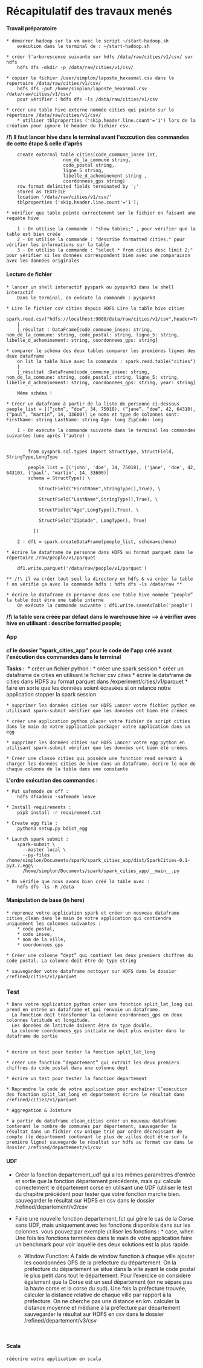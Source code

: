 
# Récapitulatif des travaux menés

 

#### Travail préparatoire

	* démarrer hadoop sur la vm avec le script ~/start-hadoop.sh 
		exécution dans le terminal de : ~/start-hadoop.sh
		
	* créer l'arborescence suivante sur hdfs /data/raw/cities/v1/csv/ sur hdfs 
		hdfs dfs -mkdir -p /data/raw/cities/v1/csv/
		
	* copier le fichier /user/simplon/laposte_hexasmal.csv dans le repertoire /data/raw/cities/v1/csv/ 
		hdfs dfs -put /home/simplon/laposte_hexasmal.csv /data/raw/cities/v1/csv/
		pour vérifier : hdfs dfs -ls /data/raw/cities/v1/csv
		
	* créer une table hive externe nommée cities qui pointe sur le répertoire /data/raw/cities/v1/csv/ 
		* utiliser tblproperties ('skip.header.line.count'='1') lors de la création pour ignore le header du fichier csv.
**/!\ Il faut lancer hive dans le terminal avant l'exzcution des commandes de cette étape & celle d'après**
		 
		create external table cities(code_commune_insee int,
						 nom_de_la_commune string,
						 code_postal string,
						 ligne_5 string,
						 libelle_d_acheminement string ,
						 coordonnees_gps string)
		row format delimited fields terminated by ';'
		stored as TEXTFILE
		location '/data/raw/cities/v1/csv/'
		tblproperties ('skip.header.line.count'='1');

	* vérifier que table pointe correctement sur le fichier en faisant une requête hive
	
		1 - On utilise la commande : "show tables;" , pour vérifier que la table est bien créée
		2 - On utilise la commande : "describe formatted cities;" pour vérifier les informations sur la table
		3 - On utilise la commande : "select * from cities desc limit 2;" pour vérifier si les données correspondent bien avec une comparaison avec les données originales
		

#### Lecture de fichier

	* lancer un shell interactif pyspark ou pyspark3 dans le shell interactif
		Dans le terminal, on exécute la commande : pyspark3

	* Lire le fichier csv cities depuis HDFS Lire la table hive cities
		spark.read.csv("hdfs://localhost:9000/data/raw/cities/v1/csv",header=True,sep=";")
		|
		|_résultat : DataFrame[code_commune_insee: string, nom_de_la_commune: string, code_postal: string, ligne_5: string, libelle_d_acheminement: string, coordonnees_gps: string]
		
	* comparer le schéma des deux tables comparer les premières lignes des deux dataframe
		on lit la table hive avec la commande : spark.read.table("cities")
		|
		|_résultat :DataFrame[code_commune_insee: string, nom_de_la_commune: string, code_postal: string, ligne_5: string, libelle_d_acheminement: string, coordonnees_gps: string, year: string]

		Même schéma !
		
	* Créer un dataframe à partir de la liste de personne ci-dessous people_list = [(“john”, “doe”, 34, 75018), (“jane”, “doe”, 42, 64310), (“paul”, “martin”, 14, 33600)] Le noms et type de colonnes sont: FirstName: string LastName: string Age: long ZipCode: long

		1 - On exécute la commande suivante dans le terminal les commandes suivantes (une après l'autre) :
			

			from pyspark.sql.types import StructType, StructField, StringType,LongType

			people_list = [('john', 'doe', 34, 75018), ('jane', 'doe', 42, 64310), ('paul', 'martin', 14, 33600)]
			schema = StructType([ \

				StructField("FirstName",StringType(),True), \

				StructField("LastName",StringType(),True), \

				StructField("Age",LongType(),True), \

				StructField("ZipCode", LongType(), True)

			  ])
	
		2 - df1 = spark.createDataFrame(people_list, schema=schema)

	* écrire le dataframe de personne dans HDFS au format parquet dans le répertoire /raw/people/v1/parquet 
	
		df1.write.parquet('/data/raw/people/v1/parquet')

	** /!\ il va créer tout seul la directory en hdfs & va créer la table ! on vérifie ça avec la commande hdfs : hdfs dfs -ls /data/raw ** 
	
	* écrire le dataframe de personne dans une table hive nommée “people” la table doit être une table interne
		On exécute la commande suivante : df1.write.saveAsTable('people')
		
**/!\ la table sera créée par défaut dans le warehouse hive --> à vérifier avec hive en utilisant : describe formatted people;**



#### App

**cf le dossier "spark_cities_app" pour le code de l'app créé avant l'exécution des commandes dans le terminal**

**Tasks :** 
​	* créer un fichier python :
		* créer une spark session
		* créer un dataframe de cities en utilisant le fichier csv cities
		* écrire le dataframe de cities dans HDFS au format parquet dans /experiment/cities/v1/parquet
		* faire en sorte que les données soient écrasées si on relance notre application stopper la spark session

	* supprimer les données cities sur HDFS Lancer votre fichier python en utilisant spark-submit vérifier que les données ont bien été créées

	* créer une application python placer votre fichier de script cities dans le main de votre application packager votre application dans un egg

	* supprimer les données cities sur HDFS Lancer votre egg python en utilisant spark-submit vérifier que les données ont bien été créées

	* Créer une classe cities qui possède une fonction read servant à charger les données cities de hive dans un dataframe. écrire le nom de chaque colonne de la table dans une constante
		
**L'ordre exécution des commandes :**
	
	* Put safemode on off :
		hdfs dfsadmin -safemode leave
	
	* Install requirements : 
		pip3 install -r requirement.txt

	* Create egg file :
		python3 setup.py bdist_egg

	* Launch spark submit :
		spark-submit \
		  --master local \
		  --py-files /home/simplon/Documents/spark/spark_cities_app/dist/SparkCities-0.1-py3.7.egg\
		  /home/simplon/Documents/spark/spark_cities_app/__main__.py
		  
	* On vérifie que nous avons bien créé la table avec :
		hdfs dfs -ls -R /data


#### Manipulation de base (in here)

	* reprenez votre application spark et créer un nouveau dataframe cities_clean dans le main de votre application qui contiendra uniquement les colonnes suivantes : 
		* code postal,
		* code insee,
		* nom de la ville,
		* coordonnees gps

	* Créer une colonne “dept” qui contient les deux premiers chiffres du code postal. La colonne doit être de type string

	* sauvegarder votre dataframe nettoyer sur HDFS dans le dossier /refined/cities/v1/parquet

### Test

	* Dans votre application python créer une fonction split_lat_long qui prend en entrée un dataframe et qui renvoie un dataframe. 
	  La fonction doit transformer la colonne coordonnees_gps en deux colonnes latitude et longitude.
	  Les données de latitude doivent être de type double.
	  La colonne coordonnees_gps initiale ne doit plus exister dans le dataframe de sortie


	* écrire un test pour tester la fonction split_lat_long

	* créer une fonction “departement” qui extrait les deux premiers chiffres du code postal dans une colonne dept

	* écrire un test pour tester la fonction departement

	* Reprendre le code de votre application pour enchaîner l’exécution des fonction split_lat_long et departement écrire le résultat dans /refined/cities/v1/parquet

	* Aggregation & Jointure

	* a partir du dataframe clean_cities créer un nouveau dataframe contenant le nombre de communes par département, sauvegarder le résultat dans un fichier csv unique trié par ordre décroissant de compte (le département contenant le plus de villes doit être sur la première ligne) sauvegarde le résultat sur hdfs au format csv dans le dossier /refined/departement/v1/csv

#### UDF

 * Créer la fonction departement_udf qui a les mêmes paramètres d'entrée et sortie que la fonction département précédente, mais qui calcule correctement
   le département corse en utilisant une UDF (utiliser le test du chapitre précédent pour tester que votre fonction marche bien.
   sauvegarder le résultat sur HDFS en csv dans le dossier /refined/departement/v2/csv
   
  * Faire une nouvelle fonction departement_fct qui gère le cas de la Corse sans UDF, mais uniquement avec les fonctions disponible dans sur les colonnes.
    vous pouvez par exemple utiliser les fonctions : 
		* case, when Une fois les fonctions terminées dans le main de votre application faire un benchmark pour voir laquelle des deux solutions est la plus rapide.

	* Window Function: À l'aide de window function à chaque ville ajouter les coordonnées GPS de la préfecture du département.
	  On la préfecture du département se situe dans la ville ayant le code postal le plus petit dans tout le département.
	  Pour l’exercice on considère également que la Corse est un seul département (on ne sépare pas la haute corse et la corse du sud).
	  Une fois la préfecture trouvée, calculer la distance relative de chaque ville par rapport à la préfecture.
	  On ne cherche pas une distance en km. calculer la distance moyenne et médiane à la préfecture par département sauvegarder le résultat sur HDFS en csv 
	  dans le dossier /refined/departement/v3/csv

​

####  Scala

	réécrire votre application en scala
	
